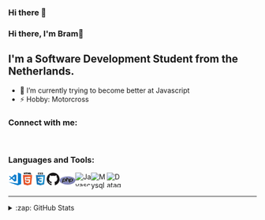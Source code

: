 ### Hi there 👋
 ### Hi there, I'm Bram👋

## I'm a Software Development Student from the Netherlands.

- 🌱 I’m currently trying to become better at Javascript
- ⚡ Hobby: Motorcross

### Connect with me:



<br />

### Languages and Tools:

<img align="left" alt="Visual Studio Code" width="26px" src="https://raw.githubusercontent.com/github/explore/80688e429a7d4ef2fca1e82350fe8e3517d3494d/topics/visual-studio-code/visual-studio-code.png" />
<img align="left" alt="HTML5" width="26px" src="https://raw.githubusercontent.com/github/explore/80688e429a7d4ef2fca1e82350fe8e3517d3494d/topics/html/html.png" />
<img align="left" alt="CSS3" width="26px" src="https://raw.githubusercontent.com/github/explore/80688e429a7d4ef2fca1e82350fe8e3517d3494d/topics/css/css.png" />
<img align="left" alt="GitHub" width="26px" src="https://raw.githubusercontent.com/github/explore/78df643247d429f6cc873026c0622819ad797942/topics/github/github.png" />
<img align="left" alt="PHP" height="32" width="32" src="https://raw.githubusercontent.com/github/explore/ccc16358ac4530c6a69b1b80c7223cd2744dea83/topics/php/php.png" />
<img align="left" alt="Javascript" height="28" width="32" src="http://pluspng.com/img-png/logo-javascript-png-javascript-tutorials-400.png"/>
<img align="left" alt="Mysql" height="40" width="32" src="http://sqlbackupandftp.com/blog/wp-content/uploads/2015/01/mysql-logo_2800x2800_pixels1.png"/>
<img align="left" alt="Datagrip" height="30" width="30" src="https://cdn.freebiesupply.com/logos/large/2x/datagrip-icon-logo-png-transparent.png"/>



<br />
<br />

---

<details>
  <summary>:zap: GitHub Stats</summary>

  <img align="left" alt="Bram1903's Github Stat's" src="https://github-readme-stats-git-master.boostioaaron.vercel.app/api?username=Bram1903&show_icons=true&hide_border=true" />

</details>

[website]: 
[linkedin]:
